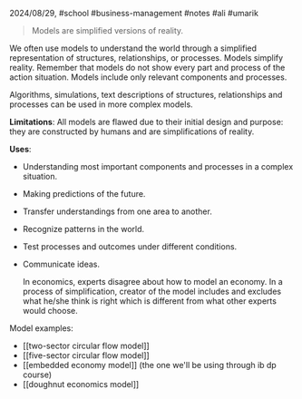 2024/08/29, #school #business-management #notes #ali #umarik 

> Models are simplified versions of reality.

We often use models to understand the world through a simplified representation of structures, relationships, or processes. Models simplify reality. Remember that models do not show every part and process of the action situation. Models include only relevant components and processes.

Algorithms, simulations, text descriptions of structures, relationships and processes can be used in more complex models.

**Limitations**:
All models are flawed due to their initial design and purpose:  they are constructed by humans and are simplifications of reality.

**Uses**:
- Understanding most important components and processes in a complex situation.
- Making predictions of the future.
- Transfer understandings from one area to another.
- Recognize patterns in the world.
- Test processes and outcomes under different conditions.
- Communicate ideas.

	In economics, experts disagree about how to model an economy. 
In a process of simplification, creator of the model includes and excludes what he/she think is right which is different from what other experts would choose.

Model examples:
- [[two-sector circular flow model]]
- [[five-sector circular flow model]]
- [[embedded economy model]] (the one we'll be using through ib dp course)
- [[doughnut economics model]]